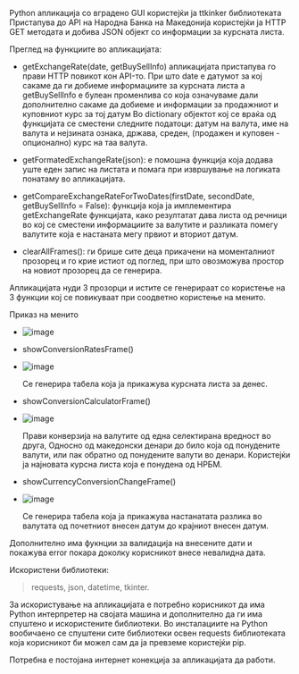 Python апликација со вградено GUI користејќи ја ttkinker библиотеката 
Пристапува до API на Народна Банка на Македонија користејќи ја HTTP GET методата и добива JSON објект со информации за курсната листа.

Преглед на функциите во апликацијата:
* getExchangeRate(date, getBuySellInfo) апликацијата пристапува го прави HTTP повикот кон API-то. 
  При што date e датумот за кој сакаме да ги добиеме информациите за курсната листа а getBuySellInfo е булеан променлива со која означуваме дали дополнително сакаме да добиеме и информации за продажниот и куповниот курс за тој датум
  Во dictionary објектот кој се враќа од функцијата се сместени следните податоци: датум на валута, име на валута и нејзината ознака, држава, среден, (продажен и куповен - опционално) курс на таа валута.

* getFormatedExchangeRate(json): е помошна функција која додава уште еден запис на листата и помага при извршување на логиката понатаму во апликацијата.

* getCompareExchangeRateForTwoDates(firstDate, secondDate, getBuySellInfo = False): функција која ја имплементира getExchangeRate функцијата,
  како резултатат дава листа од речници во кој се сместени информациите за валутите и разликата помегу валутите која е настаната мегу првиот и вториот датум.

* clearAllFrames(): ги брише сите деца прикачени на моменталниот прозорец и го крие истиот од поглед, при што овозможува простор на новиот прозорец да се генерира.

Апликацијата нуди 3 прозорци и истите се генерираат со користење на 3 функции кој се повикуваат при соодветно користење на менито.


Приказ на менито

* ![image](https://github.com/gkotlar/Python-app-utilizing-the-foreigh-exchange-API-of-NRBM/assets/147694259/ee6b7513-1ed7-47ba-aa63-6f5c109388db)


* showConversionRatesFrame()
* ![image](https://github.com/gkotlar/Python-app-utilizing-the-foreigh-exchange-API-of-NRBM/assets/147694259/dd0fe949-8a45-49c5-856e-ae7363bc5433)
  
  Се генерира табела која ја прикажува курсната листа за денес.


* showConversionCalculatorFrame()
* ![image](https://github.com/gkotlar/Python-app-utilizing-the-foreigh-exchange-API-of-NRBM/assets/147694259/c0cba39b-cedc-40e9-955c-1765e749cf90)
  
  Прави конверзија на валутите од една селектирана вредност во друга, Односно од македонски денари до било која од понудените валути, или пак обратно од понудените валути во денари.
  Користејќи ја најновата курсна листа која е понудена од НРБМ.


* showCurrencyConversionChangeFrame()
* ![image](https://github.com/gkotlar/Python-app-utilizing-the-foreigh-exchange-API-of-NRBM/assets/147694259/9961ba5b-d1a6-4220-8b2d-55682d1ebf09)
  
  Се генерира табела која ја прикажува настанатата разлика во валутата од почетниот внесен датум до крајниот внесен датум.


Дополнително има фукнции за валидација на внесените дати и покажува error покара доколку корисникот внесе невалидна дата.
  

Искористени библиотеки:
>  requests,
>  json,
>  datetime,
>  tkinter.

За искористување на апликацијата е потребно корисникот да има Python интерпретер на својата машина и дополнително да ги има спуштено и искористените библиотеки.
Во инсталациите на Python вообичаено се спуштени сите библиотеки освен requests библиотеката која корисникот би можел сам да ја превземе користејќи pip.

Потребна е постојана интернет конекција за апликацијата да работи.
